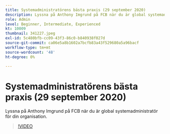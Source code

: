 ```yaml
---
title: Systemadministratörens bästa praxis (29 september 2020)
description: Lyssna på Anthony Imgrund på FCB när du är global systemadministratör för din organisation.
role: Admin
level: Beginner, Intermediate, Experienced
kt: 10009
thumbnail: 341227.jpeg
exl-id: 5c480bfb-cc09-43f3-86c0-b840938f027d
source-git-commit: ca06e5a8b1602a7bcfb83a43f529680a5a96bacf
workflow-type: tm+mt
source-wordcount: '48'
ht-degree: 0%

---
```


# Systemadministratörens bästa praxis (29 september 2020)

Lyssna på Anthony Imgrund på FCB när du är global systemadministratör för din organisation.

>[!VIDEO](https://video.tv.adobe.com/v/341227/?quality=12&learn=on)
